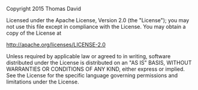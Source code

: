 Copyright 2015 Thomas David

Licensed under the Apache License, Version 2.0 (the "License");
you may not use this file except in compliance with the License.
You may obtain a copy of the License at

http://apache.org/licenses/LICENSE-2.0

Unless required by applicable law or agreed to in writing, software
distributed under the License is distributed on an "AS IS" BASIS,
WITHOUT WARRANTIES OR CONDITIONS OF ANY KIND, either express or implied.
See the License for the specific language governing permissions and
limitations under the License.